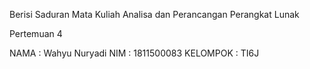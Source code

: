 Berisi Saduran Mata Kuliah Analisa dan Perancangan Perangkat Lunak

Pertemuan 4

NAMA : Wahyu Nuryadi
NIM : 1811500083
KELOMPOK : TI6J
